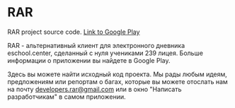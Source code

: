 # RAR
RAR project source code.
<a href = "https://play.google.com/store/apps/details?id=ru.gurhouse.sch">Link to Google Play</a>

RAR - альтернативный клиент для электронного дневника eschool.center, сделанный с нуля учениками 239 лицея.
Больше информации о приложении вы найдете в Google Play. 

Здесь вы можете найти исходный код проекта. Мы рады любым идеям, предложениям или репортам о багах, которые вы можете отослать нам 
на почту developers.rar@gmail.com или в окно "Написать разработчикам" в самом приложении.
